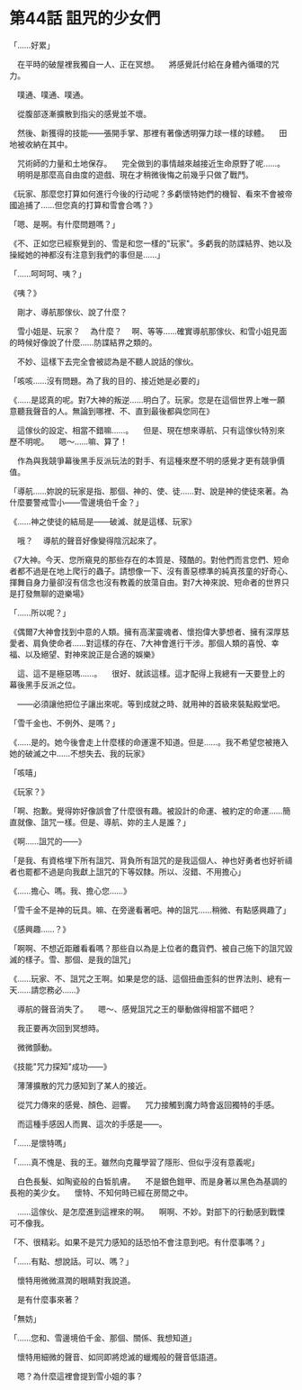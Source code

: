# 第44話 詛咒的少女們

「……好累」

　在平時的破屋裡我獨自一人、正在冥想。
　將感覺託付給在身體內循環的咒力。

　噗通、噗通、噗通。

　從腹部逐漸擴散到指尖的感覺並不壞。

　然後、新獲得的技能――張開手掌、那裡有著像透明彈力球一樣的球體。
　田地被收納在其中。

　咒術師的力量和土地保存。
　完全做到的事情越來越接近生命原野了呢……。
　明明是那麼高自由度的遊戲、現在才稍微後悔之前幾乎只做了戰鬥。

《玩家、那麼您打算如何進行今後的行动呢？多虧懷特她們的機智、看來不會被帝國追捕了……但您真的打算和雪會合嗎？》

「嗯、是啊。有什麼問題嗎？」

《不、正如您已經察覺到的、雪是和您一樣的"玩家"。多虧我的防諜結界、她以及操縱她的神都沒有注意到我們的事但是……」

「……呵呵呵、咦？」

《咦？》

　剛才、導航那傢伙、說了什麼？

　雪小姐是、玩家？
　為什麼？
　啊、等等……確實導航那傢伙、和雪小姐見面的時候好像說了什麼……防諜結界之類的。

　不妙、這樣下去完全會被認為是不聽人說話的傢伙。

「咳咳……沒有問題。為了我的目的、接近她是必要的」

《……是認真的呢。對7大神的叛逆……明白了。玩家。您是在這個世界上唯一願意聽我聲音的人。無論到哪裡、不、直到最後都與您同在》

　這傢伙的設定、相當不錯嘛……。
　但是、現在想來導航、只有這傢伙特別來歷不明呢。
　嗯～……嘛、算了！

　作為與我競爭幕後黑手反派玩法的對手、有這種來歷不明的感覺才更有競爭價值。

「導航……妳說的玩家是指、那個、神的、使、徒……對、說是神的使徒來著。為什麼要警戒雪小――雪邊境伯千金？」

《……神之使徒的結局是――破滅、就是這樣、玩家》

　哦？
　導航的聲音好像變得陰沉起來了。

《7大神。今天、您所窺見的那些存在的本質是、殘酷的。對他們而言您們、短命者都不過是在地上爬行的蟲子。請想像一下、沒有善惡標準的純真孩童的好奇心、揮舞自身力量卻沒有信念也沒有教義的放蕩自由。對7大神來說、短命者的世界只是打發無聊的遊樂場》

「……所以呢？」

《偶爾7大神會找到中意的人類。擁有高潔靈魂者、懷抱偉大夢想者、擁有深厚慈愛者、肩負使命者……對這樣的存在、7大神會進行干涉。那個人類的喜悅、幸福、以及絕望、對神來說正是合適的娛樂》

　這、這不是極惡嗎……。
　很好、就該這樣。這才配得上我總有一天要登上的幕後黑手反派之位。

　――必須讓他把位子讓出來呢。等到成就之時、就用神的首級來裝點殿堂吧。

「雪千金也、不例外、是嗎？」

《……是的。她今後會走上什麼樣的命運還不知道。但是……。我不希望您被捲入她的破滅之中……不想失去、我的玩家》

「咳嘻」

《玩家？》

「啊、抱歉。覺得妳好像誤會了什麼很有趣。被設計的命運、被約定的命運……簡直就像、詛咒一樣。但是、導航、妳的主人是誰？」

《啊……詛咒的――》

「是我、有資格埋下所有詛咒、背負所有詛咒的是我這個人、神也好勇者也好祈禱者也罷都不過是向我獻上詛咒的下等奴隸。所以、沒錯、不用擔心」

《……擔心、嗎。我、擔心您……》

「雪千金不是神的玩具。嘛、在旁邊看著吧。神的詛咒……稍微、有點感興趣了」

《感興趣……？》

「啊啊、不想近距離看看嗎？那些自以為是上位者的蠢貨們、被自己施下的詛咒毀滅的樣子。雪、那個、是我的詛咒」

《……玩家、不、詛咒之王啊。如果是您的話、這個扭曲歪斜的世界法則、總有一天……請您務必……》

　導航的聲音消失了。
　嗯～、感覺詛咒之王的舉動做得相當不錯吧？

　我正要再次回到冥想時。

　微微顫動。

《技能"咒力探知"成功――》

　薄薄擴散的咒力感知到了某人的接近。

　從咒力傳來的感覺、顏色、迴響。
　咒力接觸到魔力時會返回獨特的手感。

　而這種手感因人而異、這次的手感是――。

「……是懷特嗎」

「……真不愧是、我的王。雖然向克蘿學習了隱形、但似乎沒有意義呢」

　白色長髮、如陶瓷般的白皙肌膚。
　不是銀色鎧甲、而是身著以黑色為基調的長袍的美少女。
　懷特、不知何時已經在房間之中。

　……這傢伙、是怎麼進到這裡來的啊。
　啊啊、不妙。對部下的行動感到戰慄可不像我。

「不、很精彩。如果不是咒力感知的話恐怕不會注意到吧。有什麼事嗎？」

「……有點、想說話。可以、嗎？」

　懷特用微微濕潤的眼睛對我說道。

　是有什麼事來著？

「無妨」

「……您和、雪邊境伯千金、那個、關係、我想知道」

　懷特用細微的聲音、如同即將熄滅的蠟燭般的聲音低語道。

　嗯？為什麼這裡會提到雪小姐的事？